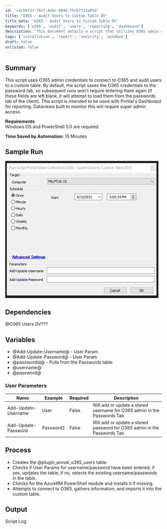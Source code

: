 ```yaml
---
id: 'c4cb8f27-762f-4ebc-9840-f5cb7712a05d'
title: 'O365 - Audit Users to Custom Table DV'
title_meta: 'O365 - Audit Users to Custom Table DV'
keywords: ['o365', 'audit', 'users', 'reporting', 'dashboard']
description: 'This document details a script that utilizes O365 admin credentials to connect to O365 and audit users into a custom table. It highlights the requirements, process, and output of the script, which is designed for integration with the ProVal Dashboard for enhanced reporting capabilities.'
tags: ['installation', 'report', 'security', 'windows']
draft: false
unlisted: false
---
```


## Summary

This script uses O365 admin credentials to connect to O365 and audit users to a custom table. By default, the script saves the O365 credentials to the password tab, so subsequent runs won't require entering them again (if these fields are left blank, it will attempt to load them from the passwords tab of the client). This script is intended to be used with ProVal's Dashboard for reporting. Dataviews built to monitor this will require super admin access.

**Requirements**  
Windows OS and PowerShell 5.0 are required.

**Time Saved by Automation:** 15 Minutes

## Sample Run

![Sample Run](../../../static/img/O365---Audit-Users-to-Custom-Table-DV/image_1.png)

## Dependencies

@O365 Users DV???

## Variables

- @Add-Update-Username@ - User Param
- @Add-Update-Password@ - User Param
- @passwordid@ - Pulls from the Passwords table
- @username@
- @password@

### User Parameters

| Name                   | Example   | Required | Description                                                  |
|------------------------|-----------|----------|--------------------------------------------------------------|
| Add-Update-Username    | User      | False    | Will add or update a stored username for O365 admin in the Passwords Tab |
| Add-Update-Password    | Password1 | False    | Will add or update a stored password for O365 admin in the Passwords Tab |

## Process

- Creates the @plugin_proval_o365_users table.
- Checks if User Params for username/password have been entered; if yes, updates the table; if no, selects the existing username/passwords in the table.
- Checks for the AzureRM PowerShell module and installs it if missing.
- Attempts to connect to O365, gathers information, and imports it into the custom table.

## Output

Script Log



